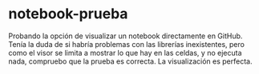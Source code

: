 # notebook-prueba

Probando la opción de visualizar un notebook directamente en GitHub. Tenía la duda de si habría problemas con las librerías inexistentes, pero como el visor se limita a mostrar lo que hay en las celdas, y no ejecuta nada, compruebo que la prueba es correcta. La visualización es perfecta.
